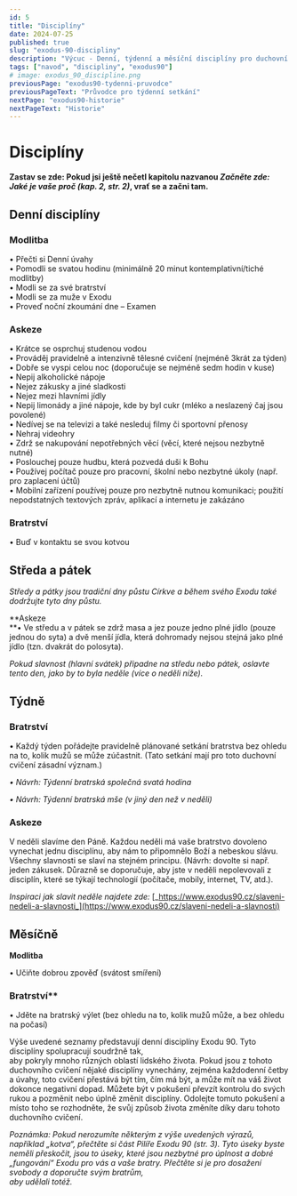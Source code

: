 ```yaml
---
id: 5
title: "Disciplíny"
date: 2024-07-25
published: true
slug: "exodus-90-discipliny"
description: "Výcuc - Denní, týdenní a měsíční disciplíny pro duchovní cvičení Exodus 90."
tags: ["navod", "discipliny", "exodus90"]
# image: exodus_90_discipline.png
previousPage: "exodus90-tydenni-pruvodce"
previousPageText: "Průvodce pro týdenní setkání"
nextPage: "exodus90-historie"
nextPageText: "Historie"
---
```


# Disciplíny

**Zastav se zde: Pokud jsi ještě nečetl kapitolu nazvanou _Začněte zde: Jaké je vaše proč (kap. 2, str. 2)_, vrať se a začni tam.**

## Denní disciplíny

### Modlitba

• Přečti si Denní úvahy  
• Pomodli se svatou hodinu (minimálně 20 minut kontemplativní/tiché modlitby)  
• Modli se za své bratrství  
• Modli se za muže v Exodu  
• Proveď noční zkoumání dne – Examen

### Askeze

• Krátce se osprchuj studenou vodou  
• Prováděj pravidelně a intenzivně tělesné cvičení (nejméně 3krát za týden)  
• Dobře se vyspi celou noc (doporučuje se nejméně sedm hodin v kuse)  
• Nepij alkoholické nápoje  
• Nejez zákusky a jiné sladkosti  
• Nejez mezi hlavními jídly  
• Nepij limonády a jiné nápoje, kde by byl cukr (mléko a neslazený čaj jsou povolené)  
• Nedívej se na televizi a také nesleduj filmy či sportovní přenosy  
• Nehraj videohry  
• Zdrž se nakupování nepotřebných věcí (věcí, které nejsou nezbytně nutné)  
• Poslouchej pouze hudbu, která pozvedá duši k Bohu  
• Používej počítač pouze pro pracovní, školní nebo nezbytné úkoly (např. pro zaplacení účtů)  
• Mobilní zařízení používej pouze pro nezbytně nutnou komunikaci; použití nepodstatných textových zpráv, aplikací a internetu je zakázáno

### Bratrství

• Buď v kontaktu se svou kotvou

## Středa a pátek

_Středy a pátky jsou tradiční dny půstu Církve a během svého Exodu také dodržujte tyto dny půstu._

**Askeze  
**• Ve středu a v pátek se zdrž masa a jez pouze jedno plné jídlo (pouze jednou do syta) a dvě menší jídla, která dohromady nejsou stejná jako plné jídlo (tzn. dvakrát do polosyta).

_Pokud slavnost (hlavní svátek) připadne na středu nebo pátek, oslavte tento den, jako by to byla neděle (více o neděli níže)._

## Týdně

### Bratrství

• Každý týden pořádejte pravidelně plánované setkání bratrstva bez ohledu na to, kolik mužů se může zúčastnit. (Tato setkání mají pro toto duchovní cvičení zásadní význam.)

_• Návrh: Týdenní bratrská společná svatá hodina_

_• Návrh: Týdenní bratrská mše (v jiný den než v neděli)_

### Askeze

V neděli slavíme den Páně. Každou neděli má vaše bratrstvo dovoleno vynechat jednu disciplínu, aby nám to připomnělo Boží a nebeskou slávu. Všechny slavnosti se slaví na stejném principu. (Návrh: dovolte si např. jeden zákusek. Důrazně se doporučuje, aby jste v neděli nepolevovali z disciplín, které se týkají technologií (počítače, mobily, internet, TV, atd.).

_Inspiraci jak slavit neděle najdete zde:_ [_https://www.exodus90.cz/slaveni-nedeli-a-slavnosti_](https://www.exodus90.cz/slaveni-nedeli-a-slavnosti)

## Měsíčně

**Modlitba**

• Učiňte dobrou zpověď (svátost smíření)

### Bratrství\*\*

• Jděte na bratrský výlet (bez ohledu na to, kolik mužů může, a bez ohledu na počasí)

Výše uvedené seznamy představují denní disciplíny Exodu 90. Tyto disciplíny spolupracují soudržně tak,  
aby pokryly mnoho různých oblastí lidského života. Pokud jsou z tohoto duchovního cvičení nějaké disciplíny vynechány, zejména každodenní četby a úvahy, toto cvičení přestává být tím, čím má být, a může mít na váš život dokonce negativní dopad. Můžete být v pokušení převzít kontrolu do svých rukou a pozměnit nebo úplně změnit disciplíny. Odolejte tomuto pokušení a místo toho se rozhodněte, že svůj způsob života změníte díky daru tohoto duchovního cvičení.

_Poznámka: Pokud nerozumíte některým z výše uvedených výrazů, například „kotva“, přečtěte si část Pilíře Exodu 90 (str. 3). Tyto úseky byste neměli přeskočit, jsou to úseky, které jsou nezbytné pro úplnost a dobré „fungování“ Exodu pro vás a vaše bratry. Přečtěte si je pro dosažení svobody a doporučte svým bratrům,  
aby udělali totéž._
